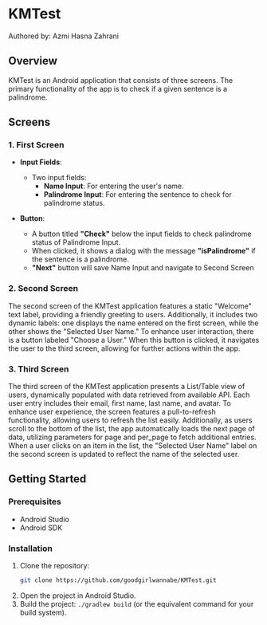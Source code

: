 # KMTest
Authored by: Azmi Hasna Zahrani

## Overview

KMTest is an Android application that consists of three screens. The primary functionality of the app is to check if a given sentence is a palindrome.

## Screens

### 1. First Screen

- **Input Fields**: 
  - Two input fields:
    - **Name Input**: For entering the user's name.
    - **Palindrome Input**: For entering the sentence to check for palindrome status.

- **Button**:
  - A button titled **"Check"** below the input fields to check palindrome status of Palindrome Input.
  - When clicked, it shows a dialog with the message **"isPalindrome"** if the sentence is a palindrome.
  - **"Next"** button will save Name Input and navigate to Second Screen

### 2. Second Screen

The second screen of the KMTest application features a static "Welcome" text label, providing a friendly greeting to users.
Additionally, it includes two dynamic labels: one displays the name entered on the first screen, while the other shows the "Selected User Name."
To enhance user interaction, there is a button labeled "Choose a User." When this button is clicked, it navigates the user to the third screen, allowing for further actions within the app.

### 3. Third Screen

The third screen of the KMTest application presents a List/Table view of users, dynamically populated with data retrieved from available API.
Each user entry includes their email, first name, last name, and avatar.
To enhance user experience, the screen features a pull-to-refresh functionality, allowing users to refresh the list easily.
Additionally, as users scroll to the bottom of the list, the app automatically loads the next page of data, utilizing parameters for page and per_page to fetch additional entries.
When a user clicks on an item in the list, the "Selected User Name" label on the second screen is updated to reflect the name of the selected user.

## Getting Started

### Prerequisites

- Android Studio
- Android SDK

### Installation

1. Clone the repository:
   ```bash
   git clone https://github.com/goodgirlwannabe/KMTest.git
2. Open the project in Android Studio.
3. Build the project: `./gradlew build` (or the equivalent command for your build system).
